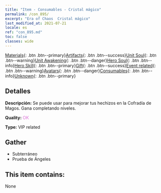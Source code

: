 ```yaml
---
title: "Item - Consumables - Cristal mágico"
permalink: /con_895/
excerpt: "Era of Chaos  Cristal mágico"
last_modified_at: 2021-07-21
locale: es
ref: "con_895.md"
toc: false
classes: wide
---
```

 [Materials](/ItemsES/){: .btn .btn--primary}[Artifacts](/ItemsES/Artifacts/){: .btn .btn--success}[Unit Soul](/ItemsES/UnitSoul/){: .btn .btn--warning}[Unit Awakening](/ItemsES/UnitAwakening/){: .btn .btn--danger}[Hero Soul](/ItemsES/HeroSoul/){: .btn .btn--info}[Hero Skill](/ItemsES/HeroSkill/){: .btn .btn--primary}[Gift](/ItemsES/Gift/){: .btn .btn--success}[Event related](/ItemsES/Events/){: .btn .btn--warning}[Avatars](/ItemsES/Avatars/){: .btn .btn--danger}[Consumables](/ItemsES/Consumables/){: .btn .btn--info}[Unknown](/ItemsES/Unknown/){: .btn .btn--primary}

## Detalles
 **Descripción:** Se puede usar para mejorar tus hechizos en la Cofradía de Magos. Gana completando niveles.

 **Quality:** <span style="color: #DA70D6">OK</span>

 **Type:** VIP related

## Gather

*    Subterráneo 
*    Prueba de Ángeles 

## This item contains:

  None

